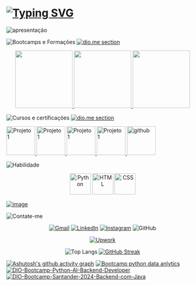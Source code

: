#
# [![Typing SVG](https://readme-typing-svg.demolab.com?font=Electrolize&size=30&pause=1000&color=BE25F7&random=false&width=435&lines=Ol%C3%A1%2C+meu+nome+%C3%A9+Thamine+)](https://git.io/typing-svg)

<picture>
 <source media="(prefers-color-scheme: dark)" srcset="https://github.com/Thamine-sumaya/Thamine-sumaya/blob/main/srce/1.png?raw=true">
 <source media="(prefers-color-scheme: light)" srcset="https://github.com/Thamine-sumaya/Thamine-sumaya/blob/main/srce/2.png?raw=true">
 <img alt="apresentação" src="prefers-color-scheme">
</picture>




 ![Bootcamps e Formações](https://github.com/Thamine-sumaya/Thamine-sumaya/assets/160533319/b2317bf2-047c-4ef6-afbf-52277d4a53aa)
 [![dio.me section](https://github.com/Thamine-sumaya/Thamine-sumaya/assets/160533319/1c0e0b6c-8e56-42cd-95c1-45d77a302364)](https://www.dio.me/users/thaminesumaya)

 <div align="center">
<a href="https://github.com/Thamine-sumaya/DIO-Bootcamp-Python-Data-Analytics">
   <img src="https://hermes.dio.me/tracks/0136518c-68d6-4198-bdbe-6d982c3a1261.png" width="150" >
</a>
<a href="https://github.com/Thamine-sumaya/DIO-Bootcamp-Python-AI-Backend-Developer">
   <img src="https://hermes.dio.me/tracks/648ef080-6c4b-4e54-bf72-34f62030f350.png" width="150" >
</a>
  <a href="https://github.com/Thamine-sumaya/DIO-Bootcamp-Santander-2024-Backend-com-Java">
   <img src="https://hermes.dio.me/tracks/a039b34c-7aa8-4a3d-b765-07c8c837f67a.png" width="150" >
</a>
 </div>
 

![Cursos e certificações ](https://github.com/Thamine-sumaya/Thamine-sumaya/assets/160533319/3b49ae65-8f69-4c5d-b807-56bc38dcff05)
[![dio.me section](https://github.com/Thamine-sumaya/Thamine-sumaya/assets/160533319/1c0e0b6c-8e56-42cd-95c1-45d77a302364)](https://www.dio.me/users/thaminesumaya)

<a href="https://www.dio.me/certificate/WMQUPP1Y/share">
   <img src="https://hermes.dio.me/courses/badge/471f31f9-e88d-431a-ad16-f6c6fffac20d.png" alt="Projeto 1" width="75" >
</a>
<a href="https://www.dio.me/certificate/LNTCC1QK/share">
   <img src="https://github.com/Thamine-sumaya/DIO-Bootcamp-Python-AI-Backend-Developer/assets/160533319/d9d4552d-dcbb-49ca-bde6-696189563c8a" alt="Projeto 1" width="75" >
</a>

<a href="https://www.dio.me/certificate/FJSXTBGI/share">
   <img src="https://github.com/Thamine-sumaya/DIO-Bootcamp-Python-Data-Analytics/assets/160533319/b6be2c8c-3fb4-43c9-8198-d434b3684431" alt="Projeto 1" width="75" >
</a>
<a href="https://www.dio.me/certificate/NUIIDT4Z/share">
   <img src="https://github.com/Thamine-sumaya/DIO-Bootcamp-Python-AI-Backend-Developer/assets/160533319/841540d2-7ec3-4457-bc22-0bb44f7d92d4" alt="Projeto 1" width="75" >
</a>

<a href="https://www.dio.me/certificate/3ZOFSM7A/share">
   <img src="https://hermes.dio.me/courses/badge/406684a4-396d-4160-94b9-ead934e18564.png" alt="github" width="75" >
</a>


![Habilidade](https://github.com/Thamine-sumaya/Thamine-sumaya/assets/160533319/bbe2c885-1e8d-4d6f-869d-78acb6c6202d)
<div align="center">
 <a>
   <img src="https://github.com/Thamine-sumaya/Thamine-sumaya/assets/160533319/0e7e782e-091b-4181-a6de-cce0406dfb80" alt="Python" width="55" >
</a>
<a>
   <img src="https://github.com/Thamine-sumaya/Thamine-sumaya/assets/160533319/dbe754e8-563b-45f9-b7c2-a69591ecef3b" alt="HTML" width="55" >
</a>
<a>
   <img src="https://github.com/Thamine-sumaya/Thamine-sumaya/assets/160533319/233a7caf-b7b7-473a-b1df-95c73fc9d5ed" alt="CSS" width="55" >
</a>
 
</div>

[![image](https://github.com/Thamine-sumaya/Thamine-sumaya/assets/160533319/66039d6e-6acb-45ad-a5f7-9e90ca6a3fbb)](https://github.com/Thamine-sumaya/Thamine-sumaya/blob/main/srce/principais-habilidades.md)


![Contate-me](https://github.com/Thamine-sumaya/Thamine-sumaya/assets/160533319/b2119d6d-122b-488b-876d-9efdfddad7b0)
<div align="center">
 
[![Gmail](https://img.shields.io/badge/Gmail-000000?style=for-the-badge&logo=gmail&logoColor=white)](https://mail.google.com/mail/u/0/?fs=1&tf=cm&source=mailto&to=thaminesumaya@gmail.com)
[![LinkedIn](https://img.shields.io/badge/linkedin-000000.svg?style=for-the-badge&logo=linkedin&logoColor=white)](http://www.linkedin.com/in/thamine-sumaya-ormundo-machado-26036029b)
[![Instagram](https://img.shields.io/badge/-Instagram-000000?style=for-the-badge&logo=instagram&logoColor=white)](https://www.instagram.com/thaminesumaya?igsh=MW1rNHJnNXNhcDNxYQ==)
![GitHub](https://img.shields.io/badge/github-000000.svg?style=for-the-badge&logo=github&logoColor=white)
 
[![Upwork](https://img.shields.io/badge/UpWork-000000?style=for-the-badge&logo=Upwork&logoColor=white)](https://www.upwork.com/freelancers/~016a2f4c92c70c9cc2?mp_source=share)
</div>

<div align="center">
 
![Top Langs](https://github-readme-stats.vercel.app/api/top-langs/?username=Thamine-sumaya&layout=compact&bg_color=191825&border_color=865DFF&title_color=FFA3FD&text_color=FFE6E6)
[![GitHub Streak](https://streak-stats.demolab.com/?user=Thamine-sumaya&theme=bear&background=191825&border=865DFF&dates=FFE6E6)](https://git.io/streak-stats)
</div>

[![Ashutosh's github activity graph](https://github-readme-activity-graph.vercel.app/graph?username=Thamine-sumaya&theme=nightowl)](https://github.com/ashutosh00710/github-readme-activity-graph)
 [![Bootcamp python data anlytics](https://github-readme-stats.vercel.app/api/pin/?username=Thamine-sumaya&repo=DIO-Bootcamp-Python-Data-Analytics&border_color=865DFF&bg_color=191825&title_color=FFA3FD&text_color=FFE6E6&icon_color=D98C46)](https://github.com/Thamine-sumaya/DIO-Bootcamp-Python-Data-Analytics) 
  [![DIO-Bootcamp-Python-AI-Backend-Developer](https://github-readme-stats.vercel.app/api/pin/?username=Thamine-sumaya&repo=DIO-Bootcamp-Python-AI-Backend-Developer&border_color=865DFF&bg_color=191825&title_color=FFA3FD&text_color=FFE6E6&icon_color=AD00FF)](https://github.com/Thamine-sumaya/DIO-Bootcamp-Python-AI-Backend-Developer) 
  [![DIO-Bootcamp-Santander-2024-Backend-com-Java](https://github-readme-stats.vercel.app/api/pin/?username=Thamine-sumaya&repo=DIO-Bootcamp-Santander-2024-Backend-com-Java&border_color=865DFF&bg_color=191825&title_color=FFA3FD&text_color=FFE6E6&icon_color=EA1D25)](https://github.com/Thamine-sumaya/DIO-Bootcamp-Santander-2024-Backend-com-Java) 


